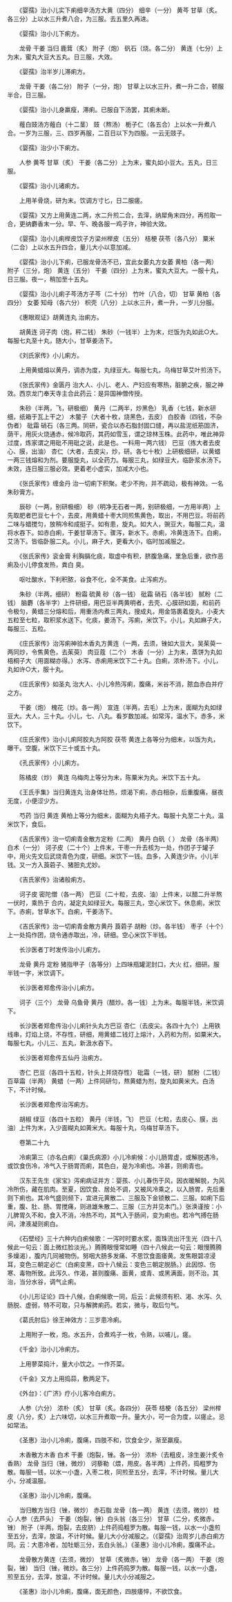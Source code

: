 <!-- { "loadSidebar": true } -->
　　《婴孺》治小儿实下痢细辛汤方大黄（四分） 细辛（一分） 黄芩 甘草（炙。各三分）上以水三升煮八合，为三服。去五里久再进。

　　《婴孺》治小儿下痢方。

　　龙骨 干姜 当归 鹿茸（炙） 附子（炮） 矾石（烧。各二分） 黄连（七分）上为末，蜜丸大豆大五丸。日三服，大效。

　　《婴孺》治半岁儿滞痢方。

　　龙骨 干姜（各二分） 附子（一分，炮） 甘草上以水三升，煮一升二合，顿服半合，日三服。

　　《婴孺》治小儿身羸瘦，滞痢。已服自下汤罢，其痢未断。

　　薤白豉汤方薤白（十二茎） 豉（熬汤） 栀子仁（各五合）上以水一升煮八合。一岁为三服，三、四岁再服，二百日以下为四服。一云无豉子。

　　《婴孺》治少小下痢方。

　　人参 黄芩 甘草（炙） 干姜（各二分）上为末，蜜丸如小豆大。五丸，日三服。

　　《婴孺》治小儿诸痢方。

　　上用羊骨烧，研为末。饮调方寸匕，日二服瘥。

　　《婴孺》又方上用黄连二两，水二升煎二合，去滓，纳犀角末四分，再煎取一合，更纳麝香末一分。早、午、晚各服一鸡子许，神验大效。

　　《婴孺》治小儿痢榉皮饮子方梁州榉皮（五分） 桔梗 茯苓（各八分） 粟米（二合）上以水五升四合，量儿大小以意加减。

　　《婴孺》治小儿下痢，已服龙骨汤不已，宜此女萎丸方女萎 黄柏（各一两） 附子（三分，炮） 黄连（五分） 干姜（四分）上为末，蜜丸大豆大。一服十丸，日三服。夜一，稍加至十五丸。

　　《婴孺》治小儿痢子芩汤方子芩（二十分） 竹叶（八合，切） 甘草 黄柏（各四分） 女萎 知母（各六分） 枳壳（八分）上以水三升，煮一升，一岁儿分服。

　　《惠眼观证》胡黄连丸 治痢方。

　　胡黄连 诃子肉（炮，秤二钱） 朱砂（一钱半）上为末，烂饭为丸如此○大。每服七丸至十丸，随大小，甘草姜汤下。

　　《刘氏家传》小儿痢方。

　　上用黄蜡熔以黄丹，调赤为度，丸绿豆大。每服七丸，乌梅甘草艾叶煎汤下。

　　《张氏家传》金匮丹 治大人、小儿、老人、产妇应有寒热，脏腑之疾，服之神效。西京龙门奉天寺主合此药云：是异国神僧传授。

　　朱砂（半两，飞，研极细） 黄丹（二两半，炒黑色） 乳香（七钱，新水研细，纸箱于瓦上干之） 木鳖子（大者十枚，烧黑色，去皮） 白胶香（四钱，不杂伪者） 砒霜 硝石（各三两。同研，瓷合以赤石脂封固口缝，再以盐泥纸筋固济，荫干，用灰火烧通赤，候冷取药，其药如雪玉，谓之琼林玉株。此药中，唯此神异过度，炼家谓之用砒不用砒之说，此是也。一料用一两六钱） 巴豆（拣大者去皮心、膜，出油） 杏仁（大者，去皮尖，炒，研。各七十枚）上研极细研，以黄蜡一两三钱熔和为剂。要服旋丸，以全药力。每服三丸，如绿豆大，临卧浆水汤下。未效，连日服三服必效。更着老小虚实，加减大小也。

　　《张氏家传》缠金丹 治一切痢下积聚。老少不拘，并不疏动，极有神效。一名朱砂膏方。

　　辰砂（一两，别研极细） 砂（明净无石者一两，别研极细，一方用半两）上先取肥者巴豆七十个，去皮，用黄蜡十枣大同煎焦黄色，取出，不用巴豆。将前药二味与蜡搅匀，放稍冷和成挺子。如有患，旋丸。如大人，豌豆大，每服二丸，温将水吞下。如赤白痢，干姜甘草汤下。骤泻，新水下。赤痢，冷黄连汤下。白痢，艾汤下。皆临卧服二丸。小儿，麻子大，更看大小，临时加减服之。

　　《张氏家传》衮金膏 利胸膈化痰，取虚中有积，脐腹急痛，里急后重，欲作恶痢及小儿停食发热，粪白 臭。

　　呕吐酸水，下利积脓，谷食不化，全不美食。止泻痢方。

　　朱砂（半两，细研） 粉霜 硫黄 砂（各一钱） 砒霜 硝石（各半钱） 腻粉（二钱） 脑麝（各半字）上件研细，用巴豆半两黄明者，去壳、心膜研如面，和前药令极匀，黄蜡三分熔和后，用重汤内煮三两丸，搜成丸，用金箔裹着旋丸，小麦大五粒至七粒，取积浆水送下。化痰，姜汤下。泻痢，米饮下。小儿，丸如麻子大，每服三、五粒。

　　《庄氏家传》治泻痢神验木香丸方黄连（一两，去须，锉如大豆大，吴茱萸一两同炒，令焦黄色，去茱萸） 肉豆蔻（二个） 木香（一分）上为末，蒸饼为丸如梧桐子大（用面糊亦得。）水泻、赤痢用米饮下二十丸。白痢，浓朴汤下。小儿，丸如许○大，服十丸。

　　《庄氏家传》如圣丸 治大人、小儿冷热泻痢，腹痛，米谷不消，脓血赤白并疗之方。

　　干姜（炮） 槐花（炒。各一两） 宣连（半两，去毛）上为末，面糊为丸如绿豆大。大人，三十丸。小儿，七、八丸。看岁数加减。如常泻，温水下。赤多，米饮下。

　　《庄氏家传》治小儿痢阿胶丸方阿胶 茯苓 黄连上各等分为细末，以饭为丸，曝干。空腹，米饮下三十或五十丸。

　　《孔氏家传》小儿痢方。

　　陈橘皮（炒） 黄连 乌梅肉上等分为末，陈粟米为丸。米饮下五十丸。

　　《王氏手集》当归黄连丸 治身体壮热，烦渴下痢，赤白相杂，后重腹痛，昼夜无度，小便涩少方。

　　芍药 当归 黄连 黄柏上等分为细末，面糊为丸梧子大。每服十丸至二十丸，温米饮下，食后。

　　《吉氏家传》治一切痢青金散方定粉（二两） 黄丹 白矾（ ） 龙骨（各半两） 白术（一分） 诃子皮（二十个）上件末，干枣一升去核为一处，作团子于罐子中，用火先文后武烧青色为度，研细。米饮下一钱。血多，入黄连少许。小儿半钱。又一方入莨菪子、猪胆丸尤妙。

　　《吉氏家传》治诸般痢方。

　　诃子皮 密陀僧（各一两） 巴豆（二十粒，去皮、油）上件末，以醋二升半熬一伏时，乘热于 合内，凝定丸如绿豆大。每服三丸，空心米饮下。休息痢，米饮下。赤痢，甘草水下。白痢，干姜汤下。

　　《吉氏家传》治一切痢青金散方黄丹 莨菪子 胡粉（炒。各半钱） 枣子（十个）上一处捣作团，烧令通赤取出，冷，研细。空心米饮下半钱。

　　长沙医者丁时发传治小儿痢方。

　　龙骨 黄丹 定粉 猪指甲子（各等分）上四味瓶罐泥封口，大火 红，细研。服半钱一字，米饮调下。

　　长沙医者郑愈传治小儿痢方。

　　诃子（三个） 龙骨 乌鱼骨 黄丹（醋炒。各一钱）上为末。每服半钱，米饮调下。

　　长沙医者郑愈传治小儿痢针头丸方巴豆 杏仁（去皮尖。各四十九个）上用铁线串，灯焰上烧，不存性，研细，用黄蜡二钱灯上熔汁，入药和为剂，如粟米大。每服七丸，小儿三、五丸，新汲水吞下。

　　长沙医者郑愈传五仙丹 治痢方。

　　杏仁 巴豆（各四十五粒，针头上并烧存性） 砒霜（一钱，研） 腻粉（二钱） 百草霜（半两） 黄蜡（一两）上件同研匀，熬黄蜡为剂，旋丸如黄米大。白汤下，不计时候。

　　长沙医者郑愈传治泻痢方。

　　胡椒 绿豆（各四十五粒） 黄丹（半钱，飞） 巴豆（七粒，去皮心、膜，出油）上件为末，入少面糊丸如黄米大。每服十丸，乌梅甘草汤下。

　　卷第二十九

　　冷痢第三（亦名白痢）《巢氏病源》小儿冷痢候：小儿肠胃虚，或解脱遇冷，或饮食伤冷，冷气入于肠胃而痢，其色白，是为冷痢也。冷甚，则痢青也。

　　汉东王先生《家宝》泻痢病证并方：婴孩、小儿春伤于风，因衣暖解脱，为风冷所伤，藏在肌肉。至夏，因饮食、居处不调，又被风冷乘之，以入肠胃，先后重则下痢也。其冷气盛则频下，宜进元黄散二、三服及下金锁散二、三服。如痢下后重，腹、肚、肠、胃搅痛，则进雄朱散二、三服（三方并见本门。）张涣谨按：小儿脾胃久不和，食入不消，冷热不均，其气入于肠间，变为痢也。若冷气搏在肠间，津液凝则痢白。

　　《石壁经》三十六种内白痢候歌：一泻时时要水浆，面珠流出汗生光（四十八候此一句云：面上微红脸淡光。）腾腾眼慢常如睡（四十八候此一句云：眼慢腾腾多燥渴），腹内几同被物伤。努咽大肠多发痛、不思饮食面痿黄。发焦眼碧凉浸耳，变色三朝定必亡（白痢变黑，四十八候云：变色三朝定脱肠。）此因惊、伤寒、毒物所致。此泻久、作渴，甚则腹痛、面黄，或青、或黑满面，则不治。其治，当分水谷，调气止痢。

　　《小儿形证论》四十八候，白痢候歌一同，后云：此候须有积、渴、水泻、久肠脱、虚弱，特不可取，只与解脾痢药。若实，微与，取后匀气。

　　《葛氏肘后》徐王神效方：三岁患冷痢。

　　上用附子一枚，炮。水五升，合煮鸡子一枚，令熟，以哺儿，瘥。

　　《千金》治小儿冷痢方。

　　上用蓼菜捣汁，量大小饮之。一作芥菜。

　　《千金》又方上用捣蒜，敷两足下。

　　《外台》：《广济》疗小儿客冷白痢方。

　　人参（六分） 浓朴（炙） 甘草（炙。各四分） 茯苓 桔梗（各五分） 梁州榉皮（八分，炙）上六味切，以水三升煮取一升。量大小，可一合为度，以瘥止。忌如常法。

　　《圣惠》治小儿冷痢，腹痛，四肢不和，饮食全少，渐至羸瘦。

　　木香散方木香 白术 干姜（炮裂，锉。各一分） 浓朴（去粗皮，涂生姜汁炙令香熟） 龙骨 当归（锉，微炒） 诃藜勒（煨，用皮。各半两）上件药，捣粗罗为散。每服一钱，以水一小盏，入枣二枚，同煎至五分，去滓，不计时候。量儿大小，分减温服。

　　《圣惠》治小儿冷痢，腹痛。

　　当归散方当归（锉，微炒） 赤石脂 龙骨（各一两） 黄连（去须，微炒） 桂心 人参（去芦头） 干姜（炮裂，锉）白头翁（各三分） 甘草（二分，炙微赤，锉） 附子（半两，炮裂，去皮脐）上件药捣粗罗为散。每服一钱，以水一小盏煎至五分，去滓，放温，不计时候。量儿大小分减服之。（《婴孺》治周岁儿赤白痢方同。云：大患冷者，加牡蛎三分，去白头翁。）《圣惠》治小儿冷痢，腹痛不止。

　　龙骨散方黄连（去须，微炒） 甘草（炙微赤，锉） 龙骨（各一两） 干姜（炮裂，锉） 当归（锉，微炒。各三分）上件药捣罗为散。每服一钱，以水一小盏，煎至五分，去滓，放温，不计时候。量儿大小分减服之。

　　《圣惠》治小儿冷痢，腹痛，面无颜色，四肢痿悴，不欲饮食。

